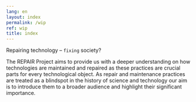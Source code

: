 ```yaml
---
lang: en
layout: index
permalink: /wip
ref: wip
title: index
---
```


Repairing technology – `fixing` society?

The REPAIR Project aims to provide us with a deeper understanding on how technologies are maintained and repaired as these practices are crucial parts for every technological object.  As repair and maintenance practices are treated as a blindspot in the history of science and technology our aim is to introduce them to a broader audience and highlight their significant importance.

<!-- more -->
